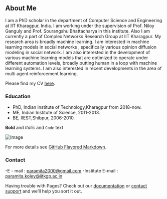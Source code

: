 ## About Me

I am a PhD scholar in the department of Computer Science and Engineering at IIT Kharagpur, India. I am working under the supervision of Prof. Niloy Ganguly and Prof. Sourangshu Bhattacharya in this institute. Also I am currently a part of Complex Networks Research Group at IIT Kharagpur.  My research area is broadly machine learning. I am interested in machine learning models in social networks , specifically various opinion diffusion modeling in social network. I am also interested in the development of various machine learning models that are optimized to operate under different automation levels, broadly putting human in a loop with machine learning systems. I am also interested in recent developments in the area of multi agent reinforcement learning. 


Please find my CV [here](a).

### Education



- PhD, Indian Institute of Technology,Kharagpur from 2018-now.  
- ME, Indian Institute of Science, 2011-2013.
- BE, IIEST,Shibpur, 2006-2010.


**Bold** and _Italic_ and `Code` text

 ![Image](src)


For more details see [GitHub Flavored Markdown](https://guides.github.com/features/mastering-markdown/).


### Contact
-E - mail : paramita2000@gmail.com
-Institute E-mail : paramita.koley@iitkgp.ac.in

Having trouble with Pages? Check out our [documentation](https://help.github.com/categories/github-pages-basics/) or [contact support](https://github.com/contact) and we’ll help you sort it out.
